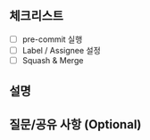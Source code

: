 ## 체크리스트
- [ ] pre-commit 실행
- [ ] Label / Assignee 설정
- [ ] Squash & Merge

## 설명

## 질문/공유 사항 (Optional)
